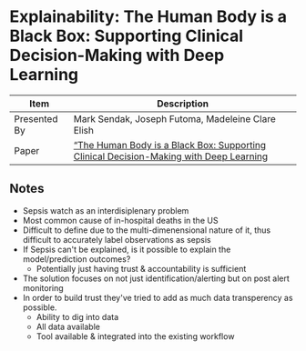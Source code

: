 # Explainability: The Human Body is a Black Box: Supporting Clinical Decision-Making with Deep Learning

| Item | Description |
| --- | --- | 
| Presented By | Mark Sendak,  Joseph Futoma, Madeleine Clare Elish |
| Paper | [“The Human Body is a Black Box: Supporting Clinical Decision-Making with Deep Learning](https://dl.acm.org/doi/pdf/10.1145/3351095.3372827?download=true) |



## Notes

- Sepsis watch as an interdisiplenary problem
- Most common cause of in-hospital deaths in the US
- Difficult to define due to the multi-dimenensional nature of it, thus difficult to accurately label observations as sepsis
- If Sepsis can't be explained, is it possible to explain the model/prediction outcomes?
    - Potentially just having trust & accountability is sufficient
- The solution focuses on not just identification/alerting but on post alert monitoring
- In order to build trust they've tried to add as much data transperency as possible.
    - Ability to dig into data
    - All data available
    - Tool available & integrated into the existing workflow